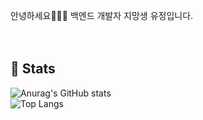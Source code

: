 
  안녕하세요🙋🏻‍♀️ 백엔드 개발자 지망생 유정입니다.
  <br>
  <br>
  <br>
  <h2>📎 Stats</h2>
  
  ![Anurag's GitHub stats](https://github-readme-stats.vercel.app/api?username=yujeong1789&show_icons=true&theme=vue)
  <br>
  ![Top Langs](https://github-readme-stats.vercel.app/api/top-langs/?username=yujeong1789&layout=compact&theme=vue)

